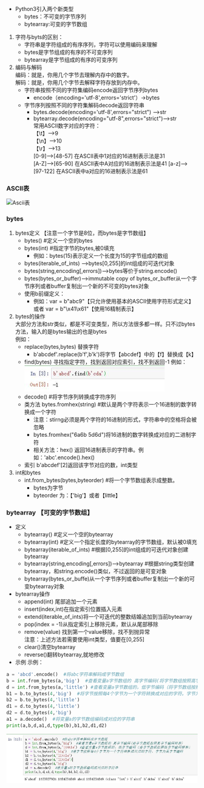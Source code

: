 * Python3引入两个新类型
    * bytes：不可变的字节序列
    * bytearray:可变的字节数组
1. 字符与byts的区别：
    * 字符串是字符组成的有序序列，字符可以使用编码来理解
    * bytes是字节组成的有序的不可变序列
    * bytearray是字节组成的有序的可变序列
2. 编码与解码  
    编码：就是，你用几个字节去理解内存中的数字。  
    解码：就是，你用几个字节去解释字符存放到内存中。
    * 字符串按照不同的字符集编码encode返回字节序列bytes  
        * encode（encoding='utf-8',errors='strict'）->bytes
    * 字节序列按照不同的字符集解码decode返回字符串
        * bytes.decode(encoding='utf-8',errors="strict") -->str 
        * bytearray.decode(encoding="utf-8",errors="strict")-->str    
常用ASCII数字对应的字符：  
【\t】-->9   
【\n】-->10  
【\r】-->13  
[0-9]-->[48-57]   在ASCII表中1对应的16进制表示法是31  
[A-Z]-->[65-90]   在ASCII表中A对应的16进制表示法是41
[a-z]-->[97-122]  在ASCII表中a对应的16进制表示法是61
### ASCII表
![Ascii表](..\img\ASCII表.jpg)
### bytes
1. bytes定义  【注意一个字节是8位，而bytes是字节数组】
    * bytes() #定义一个空的bytes
    * bytes(int) #指定字节的bytes,被0填充 
        * 例如：bytes(15)表示定义一个长度为15的字节组成的数组
    * bytes(iterable_of_ints) -->bytes[0,255]的int组成的可迭代对象  
    * bytes(string,encoding[,errors])-->bytes等价于string.encode()
    * bytes(bytes_or_buffer)-->immutable copy of bytes_or_buffer从一个字节序列或者buffer复制出一个新的不可变的bytes对象
    * 使用b前缀定义：
        * 例如：var = b"abc9"【只允许使用基本的ASCII使用字符形式定义】或者 var = b"\x41\x61"【使用16精制表示】 
2. bytes的操作  
    大部分方法和str类似，都是不可变类型，所以方法很多都一样。只不过bytes方法，输入的是bytes输出的也是bytes  
例如：  
    * replace(bytes,bytes) 替换字符
        * b'abcdef'.replace(b'f',b'k')将字节【abcdef】中的【f】替换成【k】 
    * find(bytes) 寻找指定字符，找到返回对应索引，找不到返回-1
        例如：  
        ![find示例](..\img\bytes01.jpg)   
    * decode()  #将字节序列转换成字符序列
    * 类方法 bytes.fromhex(string)  #默认是两个字符表示一个16进制的数字转换成一个字符  
        * 注意：stirng必须是两个字符的16进制的形式，字符串中的空格将会被忽略
        * bytes.fromhex("6a6b 5d6d")将16进制的数字转换成对应的二进制字符
        * 相关方法：hex() 返回16进制表示的字符串。例如：'abc'.encode().hex()
    * 索引
        b'abcdef'[2]返回该字节对应的数，int类型  
3. int和bytes  
    * int.from_bytes(bytes,byteorder) #将一个字节数组表示成整数。  
        * bytes为字节
        * byteorder 为：【'big'】或者【little】
### bytearray 【可变的字节数组】
* 定义
    * bytearray()  #定义一个空的bytearray
    * bytearray(int)    #定义一个指定长度的bytearray的字节数组，默认被0填充
    * bytearray(iterable_of_ints)   #根据[0,255]的int组成的可迭代对象创建bytearray
    * bytearray(string,encoding[,errors])-->bytearray  #根据string类型创建bytearray，和string.encode()类似，不过返回的是可变对象
    * bytearray(bytes_or_buffe)从一个字节序列或者buffer复制出一个新的可变bytearray对象
* bytearray操作
    * append(int) 尾部追加一个元素
    * insert(index,int)在指定索引位置插入元素
    * extend(iterable_of_ints)将一个可迭代的整数结婚追加到当前bytearray
    * pop(index = -1)从指定索引上移除元素，默认从尾部移除
    * remove(value) 找到第一个value移除，找不到抛异常  
    注意：上述方法若需要使用int类型，值要在[0,255]
    * clear()清空bytearray
    * reverse()翻转bytearray,就地修改
* 示例
示例：
````python
a = 'abcd'.encode()  #将abc字符串解码成字节数组
b = int.from_bytes(a,'big')  #查看变量a字节数组的 高字节编码(将字节数组按照高字节编码转换)
d = int.from_bytes(a,'little') #查看变量a字节数组的，低字节编码（将字节数组按照低字节编码转换）
b1 = b.to_bytes(4,'big')  #将字节按照每4个字节为一个字符转换成对应的字符。字节为高字节编码
b2 = b.to_bytes(4,'little') 
d1 = d.to_bytes(4,'little')
d2 = d.to_bytes(4,'big')
a1 = a.decode()  #将变量a的字节数组编码成对应的字符串
print(a,b,d,a1,d,type(b),b1,b2,d1,d2)
````
![bytes](..\img\bytes02.jpg)
